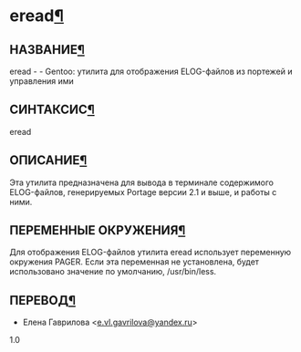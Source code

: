 # eread[¶](#eread)

## НАЗВАНИЕ[¶](#НАЗВАНИЕ)
eread - - Gentoo: утилита для отображения ELOG-файлов из портежей и управления ими 

## СИНТАКСИС[¶](#СИНТАКСИС)

eread

## ОПИСАНИЕ[¶](#ОПИСАНИЕ)

Эта утилита предназначена для вывода в терминале содержимого ELOG-файлов, генерируемых Portage версии 2.1 и выше, и работы с ними.

## ПЕРЕМЕННЫЕ ОКРУЖЕНИЯ[¶](#ПЕРЕМЕННЫЕ-ОКРУЖЕНИЯ)

Для отображения ELOG-файлов утилита eread использует переменную окружения PAGER. Если эта переменная не установлена, будет использовано значение по умолчанию, /usr/bin/less.

## ПЕРЕВОД[¶](#ПЕРЕВОД)

* Елена Гаврилова <[e.vl.gavrilova@yandex.ru](mailto:e.vl.gavrilova@yandex.ru)\>

  
1.0